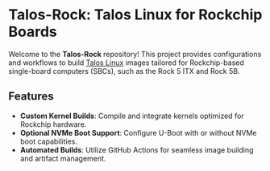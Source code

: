 # Talos-Rock: Talos Linux for Rockchip Boards

Welcome to the **Talos-Rock** repository! This project provides configurations and workflows to build [Talos Linux](https://www.talos.dev/) images tailored for Rockchip-based single-board computers (SBCs), such as the Rock 5 ITX and Rock 5B.

## Features

- **Custom Kernel Builds**: Compile and integrate kernels optimized for Rockchip hardware.
- **Optional NVMe Boot Support**: Configure U-Boot with or without NVMe boot capabilities.
- **Automated Builds**: Utilize GitHub Actions for seamless image building and artifact management.
